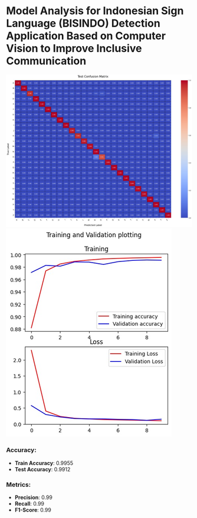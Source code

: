 # Model Analysis for Indonesian Sign Language (BISINDO) Detection Application Based on Computer Vision to Improve Inclusive Communication
![](https://github.com/azk107/ComBridge/blob/ML/Train%20Accuracy%201.jpeg)
![](https://github.com/azk107/ComBridge/blob/ML/Train%20Accuracy%202.jpeg)

### Accuracy:
- **Train Accuracy**: 0.9955
- **Test Accuracy**: 0.9912

### Metrics: 
- **Precision**: 0.99
- **Recall**: 0.99
- **F1-Score**: 0.99
